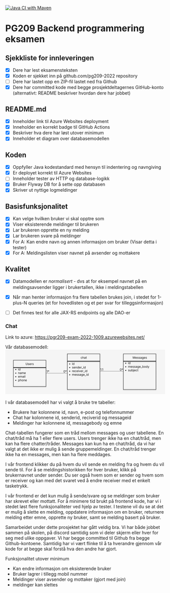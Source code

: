 [![Java CI with Maven](https://github.com/kristiania-pgr209-2022/pg209exam-Frodsand/actions/workflows/maven.yml/badge.svg)](https://github.com/kristiania-pgr209-2022/pg209exam-Frodsand/actions/workflows/maven.yml)

# PG209 Backend programmering eksamen

## Sjekkliste for innleveringen

* [x] Dere har lest eksamensteksten
* [x] Koden er sjekket inn på github.com/pg209-2022 repository
* [ ] Dere har lastet opp en ZIP-fil lastet ned fra Github
* [x] Dere har committed kode med begge prosjektdeltagernes GitHub-konto (alternativt: README beskriver hvordan dere har jobbet)

## README.md

* [x] Inneholder link til Azure Websites deployment
* [x] Inneholder en korrekt badge til GitHub Actions
* [x] Beskriver hva dere har løst utover minimum
* [x] Inneholder et diagram over databasemodellen

## Koden

* [x] Oppfyller Java kodestandard med hensyn til indentering og navngiving
* [x] Er deployet korrekt til Azure Websites
* [ ] Inneholder tester av HTTP og database-logikk
* [x] Bruker Flyway DB for å sette opp databasen
* [x] Skriver ut nyttige logmeldinger

## Basisfunksjonalitet

* [x] Kan velge hvilken bruker vi skal opptre som
* [x] Viser eksisterende meldinger til brukeren
* [x] Lar brukeren opprette en ny melding
* [x] Lar brukeren svare på meldinger
* [x] For A: Kan endre navn og annen informasjon om bruker (Visar detta i tester)
* [x] For A: Meldingslisten viser navnet på avsender og mottakere

## Kvalitet

* [x] Datamodellen er *normalisert* - dvs at for eksempel navnet på en meldingsavsender ligger i brukertallen, ikke i meldingstabellen
* [x] Når man henter informasjon fra flere tabellen brukes join, i stedet for 1-plus-N queries (et for hovedlisten og et per svar for tilleggsinformasjon)
* [ ] Det finnes test for alle JAX-RS endpoints og alle DAO-er


### Chat  
Link to azure:
https://pgr209-exam-2022-1009.azurewebsites.net/

Vår databasemodell:
![](document/database.png)

I vår databasemodell har vi valgt å bruke tre tabeller:
- Brukere har kolonnene id, navn, e-post og telefonnummer
- Chat har kolonnene id, senderid, reciverid og messageid
- Meldinger har kolonnene id, messagebody og emne

Chat-tabellen fungerer som en tråd mellom messages og user tabellene. En chat/tråd må ha 1 eller flere users. 
Users trenger ikke ha en chat/tråd, men kan ha flere chatter/tråder.
Messages kan kun ha en chat/tråd, da vi har valgt at det ikke er mulig å sende gruppemeldinger. 
En chat/tråd trenger ikke ha en messages, men kan ha flere meddages.

I vår frontend klikker du på hvem du vil sende en melding fra og hvem du vil sende til.
For å se meldingshistorikken for hver bruker, klikk på brukernavnet under sender. 
Du ser også hvem som er sender og hvem som er receiver og kan med det svaret ved å endre receiver med et enkelt tasketrykk.

I vår frontend er det kun mulig å sende/svare og se meldinger som bruker har skrevet eller mottatt.
For å minimere tid brukt på frontend kode, har vi i stedet løst flere funksjonaliteter ved hjelp av tester. 
I testene vil du se at det er mulig å slette en melding,
oppdatere informasjon om en bruker, returnere melding etter emne, opprette ny bruker, samt se melding basert på bruker.

Samarbeidet under dette prosjektet har gått veldig bra. Vi har både jobbet sammen på skolen, på discord samtidig 
som vi deler skjerm eller hver for seg med ulike oppgaver. 
Vi har begge committed til Github fra begge Github-kontoene. 
Samtidig har vi vært flinke til å ta hverandre gjennom vår kode for at begge skal forstå hva den andre har gjort.

Funksjonalitet utover minimum
- Kan endre informasjon om eksisterende bruker
- Bruker lagrer i tillegg mobil nummer
- Meldinger viser avsender og mottaker (gjort med join)
- meldinger kan slettes







